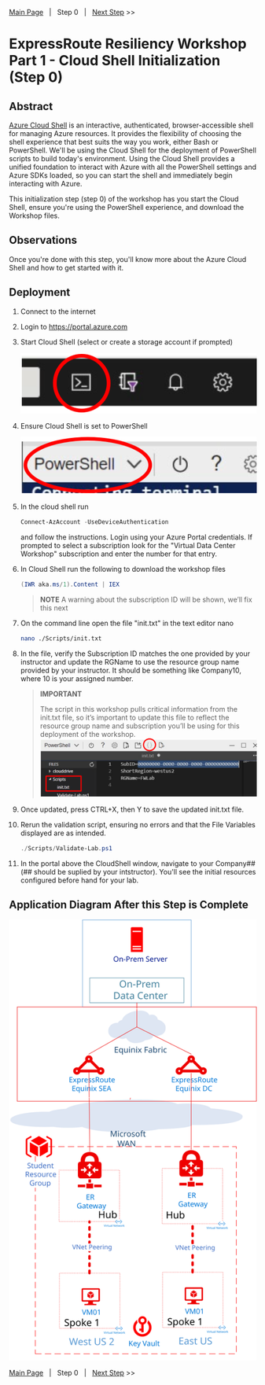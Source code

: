 [Main Page][Prev]&nbsp;&nbsp;&nbsp;|&nbsp;&nbsp;&nbsp;Step 0&nbsp;&nbsp;&nbsp;|&nbsp;&nbsp;&nbsp;[Next Step][Next] >>

# ExpressRoute Resiliency Workshop Part 1 - Cloud Shell Initialization (Step 0)

## Abstract

[Azure Cloud Shell][CloudShell] is an interactive, authenticated, browser-accessible shell for managing Azure resources. It provides the flexibility of choosing the shell experience that best suits the way you work, either Bash or PowerShell. We'll be using the Cloud Shell for the deployment of PowerShell scripts to build today's environment. Using the Cloud Shell provides a unified foundation to interact with Azure with all the PowerShell settings and Azure SDKs loaded, so you can start the shell and immediately begin interacting with Azure.

This initialization step (step 0) of the workshop has you start the Cloud Shell, ensure you're using the PowerShell experience, and download the Workshop files.

## Observations

Once you're done with this step, you'll know more about the Azure Cloud Shell and how to get started with it.

## Deployment

1. Connect to the internet
2. Login to https://portal.azure.com
3. Start Cloud Shell (select or create a storage account if prompted)

    [![1]][1]
4. Ensure Cloud Shell is set to PowerShell

    [![2]][2]
5. In the cloud shell run

   ```powershell
   Connect-AzAccount -UseDeviceAuthentication
   ```

   and follow the instructions. Login using your Azure Portal credentials. If prompted to select a subscription look for the "Virtual Data Center Workshop" subscription and enter the number for that entry.
6. In Cloud Shell run the following to download the workshop files

    ```powershell
    (IWR aka.ms/1).Content | IEX
    ```

    > **NOTE**
    > A warning about the subscription ID will be shown, we’ll fix this next

7. On the command line open the file "init.txt" in the text editor nano
    ```bash
    nano ./Scripts/init.txt
    ```
8. In the file, verify the Subscription ID matches the one provided by your instructor and update the RGName to use the resource group name provided by your instructor. It should be something like Company10, where 10 is your assigned number.
    > **IMPORTANT**
    >
    > The script in this workshop pulls critical information from the init.txt file, so it’s important to update this file to reflect the resource group name and subscription you’ll be using for this deployment of the workshop.
    [![3]][3]
10. Once updated, press CTRL+X, then Y to save the updated init.txt file.
11. Rerun the validation script, ensuring no errors and that the File Variables displayed are as intended.

    ```powershell
    ./Scripts/Validate-Lab.ps1
    ```

12. In the portal above the CloudShell window, navigate to your Company## (## should be suplied by your intstructor). You'll see the initial resources configured before hand for your lab.

## Application Diagram After this Step is Complete

[![4]][4]

[Main Page][Prev]&nbsp;&nbsp;&nbsp;|&nbsp;&nbsp;&nbsp;Step 0&nbsp;&nbsp;&nbsp;|&nbsp;&nbsp;&nbsp;[Next Step][Next] >>

<!--Link References-->
[Prev]: ./README1.md
[Next]: ./ERRes1Step1.md
[CloudShell]: https://docs.microsoft.com/azure/cloud-shell/overview

<!--Image References-->
[1]: ./Media/CloudShellLaunch.svg "Launch Cloud Shell Icon"
[2]: ./Media/CloudShellPowerShell.svg "Set Cloud Shell to PowerShell"
[3]: ./Media/CloudShellEditor.svg "Open Cloud Shell file editor"
[4]: ./Media/ERRes1Step0.svg "The initial As built resource group, two hub/spoke in two regions with local ER Circuits"
